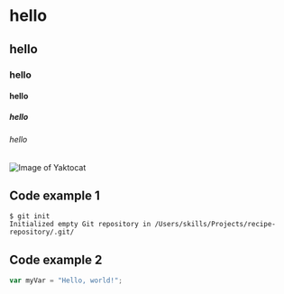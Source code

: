 # hello
## hello
### hello
#### hello
##### hello
###### hello

![Image of Yaktocat](https://octodex.github.com/images/yaktocat.png)

## Code example 1
```
$ git init
Initialized empty Git repository in /Users/skills/Projects/recipe-repository/.git/
```
## Code example 2
``` javascript
var myVar = "Hello, world!";
```

